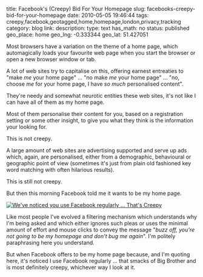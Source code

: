 title: Facebook's (Creepy) Bid For Your Homepage
slug: facebooks-creepy-bid-for-your-homepage
date: 2010-05-05 19:46:44
tags: creepy,facebook,geotagged,home,homepage,london,privacy,tracking
category: blog
link: 
description: 
type: text
has_math: no
status: published
geo_place: home
geo_lng: -0.333344
geo_lat: 51.427051

Most browsers have a variation on the theme of a home page, which automagically loads your favourite web page when you start the browser or open a new browser window or tab.

A lot of web sites try to capitalise on this, offering earnest entreaties to "make *me* your home page" ... "no make *me* your home page" ... "no, choose *me* for your home page, I have *so much* personalised content".

They're needy and somewhat neurotic entities these web sites, it's not like I can have all of them as my home page.

Most of them personalise their content for you, based on a registration setting or some other insight, to give you what they think is the information your looking for.

This is not creepy.

<!-- TEASER_END -->

A large amount of web sites are advertising supported and serve up ads which, again, are personalised, either from a demographic, behavioural or geographic point of view (sometimes it's just from plain old fashioned key word matching with often hilarious results).

This is still not creepy.

But then this morning Facebook told me it wants to be my home page.

[![We've noticed you use Facebook regularly ... That's Creepy](http://farm5.static.flickr.com/4036/4581427359_f295caaecb_d.jpg)](http://www.flickr.com/photos/vicchi/4581427359/ "We've noticed you use Facebook regularly ... That's Creepy")

Like most people I've evolved a filtering mechanism which understands why I'm being asked and which either ignores such pleas or uses the minimal amount of effort and mouse clicks to convey the message "*buzz off, you're not going to be my homepage and don't bug me again*". I'm politely paraphrasing here you understand.

But when Facebook offers to be my home page because, and I'm quoting here, it's noticed I use Facebook regularly ... that smacks of Big Brother and is most definitely creepy, whichever way I look at it.




